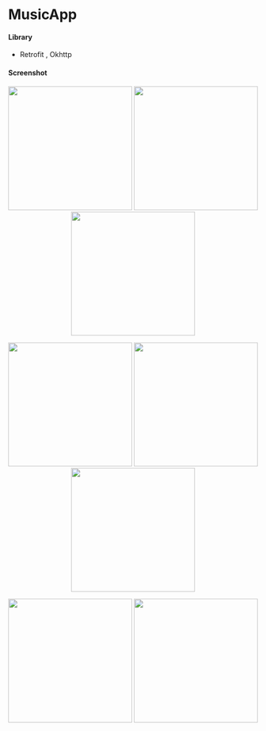 # MusicApp

#### Library
* Retrofit , Okhttp
#### Screenshot
<p align="center">
  <img src="https://github.com/TranDat9/MusicApp/assets/92259100/00022dd2-5ce5-4d7c-8464-29fb803281db" width="250">
  <img src="https://github.com/TranDat9/MusicApp/assets/92259100/4cf8216a-7feb-42d7-8b20-3d1b06d5b1a3" width="250">
  <img src="https://github.com/TranDat9/MusicApp/assets/92259100/89b38ce1-53e9-4d59-8404-0e06ef4440dc" width="250">
</p>

<p align="center">
  <img src="https://github.com/TranDat9/MusicApp/assets/92259100/0609c597-f130-45ea-9e02-7bf2d144a6f0" width="250">
  <img src="https://github.com/TranDat9/MusicApp/assets/92259100/f150a73b-c5dc-4311-ab9a-e5ac7f0337a0" width="250">
  <img src="https://github.com/TranDat9/MusicApp/assets/92259100/73886f28-7e4b-4cf5-8f8f-9cb8993fb653" width="250">
</p>

<p align="center">
  <img src="https://github.com/TranDat9/MusicApp/assets/92259100/7b9f3c0a-3f3a-4fea-8080-e8f50803b036" width="250">
  <img src="https://github.com/TranDat9/MusicApp/assets/92259100/b0a210e3-6dc1-4403-b4f6-25c5fcb2c6f9" width="250">
</p>





